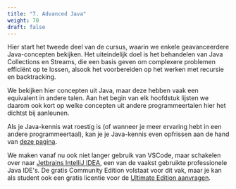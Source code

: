 ```yaml
---
title: "7. Advanced Java"
weight: 70
draft: false
---
```


Hier start het tweede deel van de cursus, waarin we enkele geavanceerdere Java-concepten bekijken.
Het uiteindelijk doel is het behandelen van Java Collections en Streams, die een basis geven om complexere problemen efficiënt op te lossen, alsook het voorbereiden op het werken met recursie en backtracking.

We bekijken hier concepten uit Java, maar deze hebben vaak een equivalent in andere talen.
Aan het begin van elk hoofdstuk lijsten we daarom ook kort op welke concepten uit andere programmeertalen hier het dichtst bij aanleunen.

Als je Java-kennis wat roestig is (of wanneer je meer ervaring hebt in een andere programmeertaal), kan je je Java-kennis even opfrissen aan de hand van [deze pagina](../bijlagen/bijlageB_Java%20in%20een%20notendop.md).

We maken vanaf nu ook niet langer gebruik van VSCode, maar schakelen over naar [Jetbrains IntelliJ IDEA](https://www.jetbrains.com/idea/), een van de vaakst gebruikte professionele Java IDE's.
De gratis Community Edition volstaat voor dit vak, maar je kan als student ook een gratis licentie voor de [Ultimate Edition aanvragen](https://www.jetbrains.com/community/education/#students).
